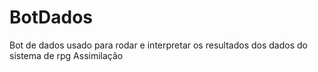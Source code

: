 # BotDados
Bot de dados usado para rodar e interpretar os resultados dos dados do sistema de rpg Assimilação
